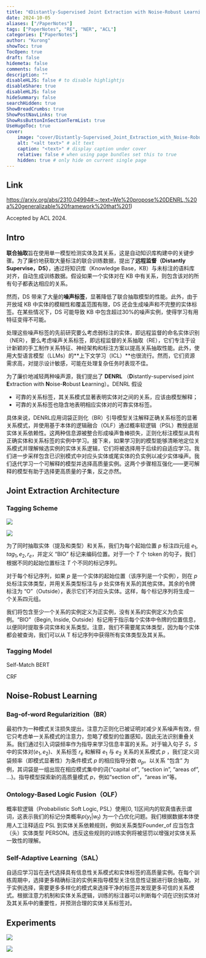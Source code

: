 ```yaml
---
title: "《Distantly-Supervised Joint Extraction with Noise-Robust Learning》笔记"
date: 2024-10-05
aliases: ["/PaperNotes"]
tags: ["PaperNotes", "RE", "NER", "ACL"]
categories: ["PaperNotes"]
author: "Kurong"
showToc: true
TocOpen: true
draft: false
hidemeta: false
comments: false
description: ""
disableHLJS: false # to disable highlightjs
disableShare: true
disableHLJS: false
hideSummary: false
searchHidden: true
ShowBreadCrumbs: true
ShowPostNavLinks: true
ShowRssButtonInSectionTermList: true
UseHugoToc: true
cover:
    image: "cover/Distantly-Supervised_Joint_Extraction_with_Noise-Robust_Learning.png" # image path/url
    alt: "<alt text>" # alt text
    caption: "<text>" # display caption under cover
    relative: false # when using page bundles set this to true
    hidden: true # only hide on current single page
---
```


## Link

https://arxiv.org/abs/2310.04994#:~:text=We%20propose%20DENRL,%20a%20generalizable%20framework%20that%201)

Accepted by ACL 2024.



## Intro

**联合抽取**旨在使用单一模型检测实体及其关系，这是自动知识库构建中的关键步骤。为了廉价地获取大量标注的联合训练数据，提出了**远程监督（Distantly Supervise，DS）**，通过将知识库（Knowledge Base，KB）与未标注的语料库对齐，自动生成训练数据。假设如果一个实体对在 KB 中有关系，则包含该对的所有句子都表达相应的关系。

然而，DS 带来了大量的**噪声标签**，显著降低了联合抽取模型的性能。此外，由于开放域 KB 中实体的模糊性和覆盖范围有限，DS 还会生成噪声和不完整的实体标签。在某些情况下，DS 可能导致 KB 中包含超过30%的噪声实例，使得学习有用特征变得不可能。

处理这些噪声标签的先前研究要么考虑弱标注的实体，即远程监督的命名实体识别（NER），要么考虑噪声关系标签，即远程监督的关系抽取（RE），它们专注于设计新颖的手工制作关系特征、神经架构和标注方案以提高关系抽取性能。此外，使用大型语言模型（LLMs）的**上下文学习（ICL）**也很流行。然而，它们资源需求高，对提示设计敏感，可能在处理复杂任务时表现不佳。

为了廉价地减轻两种噪声源，我们提出了 **DENRL** （**D**istantly-supervised joint **E**xtraction with **N**oise-**R**obust **L**earning）。DENRL 假设

- 可靠的关系标签，其关系模式显著表明实体对之间的关系，应该由模型解释；
- 可靠的关系标签也隐含地表明相应实体对的可靠实体标签。

具体来说，DENRL应用词袋正则化（BR）引导模型关注解释正确关系标签的显著关系模式，并使用基于本体的逻辑融合（OLF）通过概率软逻辑（PSL）教授底层实体关系依赖性。这两种信息源被整合形成噪声鲁棒损失，正则化标注模型从具有正确实体和关系标签的实例中学习。接下来，如果学习到的模型能够清晰地定位关系模式并理解候选实例的实体关系逻辑，它们将被选择用于后续的自适应学习。我们进一步采样包含已识别模式中对应头实体或尾实体的负实例以减少实体噪声。我们迭代学习一个可解释的模型并选择高质量实例。这两个步骤相互强化——更可解释的模型有助于选择更高质量的子集，反之亦然。



## Joint Extraction Architecture

### Tagging Scheme

![](/img/PaperNotes/Distantly-Supervised_Joint_Extraction_with_Noise-Robust_Learning/img1.png)

![](/img/PaperNotes/Distantly-Supervised_Joint_Extraction_with_Noise-Robust_Learning/img2.png)

为了同时抽取实体（提及和类型）和关系，我们为每个起始位置 $p$ 标注四元组 ${e_1, tag_1, e_2, r_e}$，并定义 “BIO” 标记来编码位置。对于一个 $T$ 个 token 的句子，我们根据不同的起始位置标注 $T$ 个不同的标记序列。

对于每个标记序列，如果 $p$ 是一个实体的起始位置（该序列是一个实例），则在 $p$ 处标注实体类型，并用关系类型标注与 $p$ 处实体有关系的其他实体。其余的令牌标注为 “O”（Outside），表示它们不对应头实体。这样，每个标记序列将生成一个关系四元组。

我们将包含至少一个关系的实例定义为正实例，没有关系的实例定义为负实例。“BIO”（Begin, Inside, Outside）标记用于指示每个实体中令牌的位置信息，以便同时提取多词实体和关系类型。注意，我们不需要尾实体类型，因为每个实体都会被查询，我们可以从 T 标记序列中获得所有实体类型及其关系。

### Tagging Model

Self-Match BERT

CRF



## Noise-Robust Learning

### Bag-of-word Regularizition（BR）

最初作为一种模式关注损失提出，注意力正则化已被证明对减少关系噪声有效，但它只考虑单一关系模式的注意力，忽略了模型的位置感知，因此无法识别重叠关系。我们通过引入词袋频率作为指导来学习信息丰富的关系。对于输入句子 $S$，$S$ 中的实体对$(e_1, e_2)$、关系标签 $r_e$ 和解释 $e_1$ 与 $e_2$ 关系的关系模式 $p$ ，我们定义词袋频率（即模式显著性）为条件模式 $p$ 的相应指导分数 $\alpha_p$。以关系 “包含” 为例，其词袋是一组出现在相应模式集中的词{“capital of”, “section in”, “areas of”, …}。指导模型探索新的高质量模式 $p$，例如“section of”，“areas in”等。

### Ontology-Based Logic Fusion（OLF）

概率软逻辑（Probabilistic Soft Logic, PSL）使用[0, 1]区间内的软真值表示谓词，这表示我们的标记分类概率$p(y_t|w_t)$ 为一个凸优化问题。我们根据数据本体使用人工注释适应 PSL 到实体关系依赖规则，例如关系类型Founder_of 应当包含（头）实体类型 PERSON。违反这些规则的训练实例将被惩罚以增强对实体关系一致性的理解。

### Self-Adaptive Learning（SAL）

自适应学习旨在迭代选择具有信息性关系模式和实体标签的高质量实例。在每个训练周期中，选择更多精确标注的实例来指导模型关注信息性证据进行联合抽取。对于实例选择，需要更多多样化的模式来选择干净的标签并发现更多可信的关系模式。根据注意力机制和实体关系逻辑，训练的标注器可以判断每个词在识别实体对及其关系中的重要性，并预测合理的实体关系标签对。



## Experiments

![](/img/PaperNotes/Distantly-Supervised_Joint_Extraction_with_Noise-Robust_Learning/img3.png)

![](/img/PaperNotes/Distantly-Supervised_Joint_Extraction_with_Noise-Robust_Learning/img4.png)

